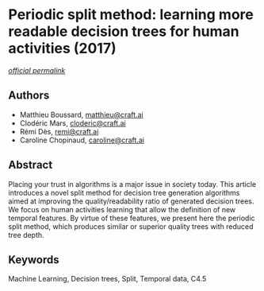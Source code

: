 # Periodic split method: learning more readable decision trees for human activities (2017) #

[_official permalink_](https://github.com/craft-ai/sci/blob/master/publications/2017-periodic-split-method-learning-more-readable-decision-trees-for-human-activities/)

## Authors ##

- Matthieu Boussard, <matthieu@craft.ai>
- Clodéric Mars, <cloderic@craft.ai>
- Rémi Dès, <remi@craft.ai>
- Caroline Chopinaud, <caroline@craft.ai>

## Abstract ##

Placing your trust in algorithms is a major issue in society today. This article introduces a novel split method for decision tree generation algorithms aimed at improving the quality/readability ratio of generated decision trees. We focus on human activities learning that allow the definition of new temporal features. By virtue of these features, we present here the periodic split method, which produces similar or superior quality trees with reduced tree depth.

## Keywords ##

Machine Learning, Decision trees, Split, Temporal data, C4.5